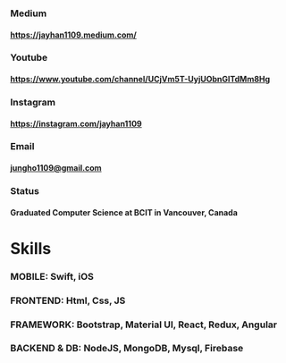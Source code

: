 ### Medium
#### https://jayhan1109.medium.com/

### Youtube
#### https://www.youtube.com/channel/UCjVm5T-UyjUObnGITdMm8Hg

### Instagram
#### https://instagram.com/jayhan1109


### Email
#### jungho1109@gmail.com

### Status
#### Graduated Computer Science at BCIT in Vancouver, Canada

# Skills
### MOBILE: Swift, iOS
### FRONTEND: Html, Css, JS
### FRAMEWORK: Bootstrap, Material UI, React, Redux, Angular
### BACKEND & DB: NodeJS, MongoDB, Mysql, Firebase
